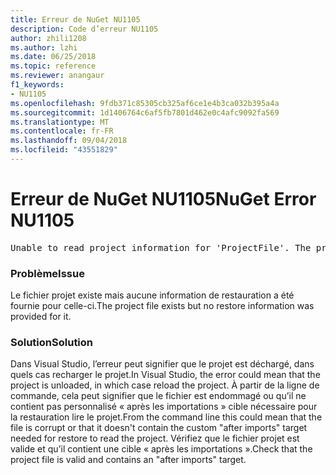 ```yaml
---
title: Erreur de NuGet NU1105
description: Code d’erreur NU1105
author: zhili1208
ms.author: lzhi
ms.date: 06/25/2018
ms.topic: reference
ms.reviewer: anangaur
f1_keywords:
- NU1105
ms.openlocfilehash: 9fdb371c85305cb325af6ce1e4b3ca032b395a4a
ms.sourcegitcommit: 1d1406764c6af5fb7801d462e0c4afc9092fa569
ms.translationtype: MT
ms.contentlocale: fr-FR
ms.lasthandoff: 09/04/2018
ms.locfileid: "43551829"
---
```

# <a name="nuget-error-nu1105"></a><span data-ttu-id="99081-103">Erreur de NuGet NU1105</span><span class="sxs-lookup"><span data-stu-id="99081-103">NuGet Error NU1105</span></span>

<pre>Unable to read project information for 'ProjectFile'. The project file may be invalid or missing targets required for restore.</pre>

### <a name="issue"></a><span data-ttu-id="99081-104">Problème</span><span class="sxs-lookup"><span data-stu-id="99081-104">Issue</span></span>
<span data-ttu-id="99081-105">Le fichier projet existe mais aucune information de restauration a été fournie pour celle-ci.</span><span class="sxs-lookup"><span data-stu-id="99081-105">The project file exists but no restore information was provided for it.</span></span>

### <a name="solution"></a><span data-ttu-id="99081-106">Solution</span><span class="sxs-lookup"><span data-stu-id="99081-106">Solution</span></span>
<span data-ttu-id="99081-107">Dans Visual Studio, l’erreur peut signifier que le projet est déchargé, dans quels cas recharger le projet.</span><span class="sxs-lookup"><span data-stu-id="99081-107">In Visual Studio, the error could mean that the project is unloaded, in which case reload the project.</span></span> <span data-ttu-id="99081-108">À partir de la ligne de commande, cela peut signifier que le fichier est endommagé ou qu’il ne contient pas personnalisé « après les importations » cible nécessaire pour la restauration lire le projet.</span><span class="sxs-lookup"><span data-stu-id="99081-108">From the command line this could mean that the file is corrupt or that it doesn't contain the custom "after imports" target needed for restore to read the project.</span></span> <span data-ttu-id="99081-109">Vérifiez que le fichier projet est valide et qu’il contient une cible « après les importations ».</span><span class="sxs-lookup"><span data-stu-id="99081-109">Check that the project file is valid and contains an "after imports" target.</span></span>